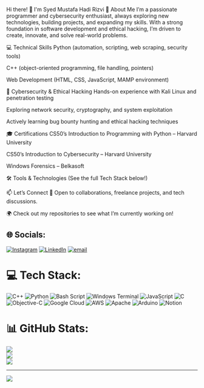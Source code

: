 Hi there! 👋 I'm Syed Mustafa Hadi Rizvi
🚀 About Me
I’m a passionate programmer and cybersecurity enthusiast, always exploring new technologies, building projects, and expanding my skills.
With a strong foundation in software development and ethical hacking, I’m driven to create, innovate, and solve real-world problems.

💻 Technical Skills
Python (automation, scripting, web scraping, security tools)

C++ (object-oriented programming, file handling, pointers)

Web Development (HTML, CSS, JavaScript, MAMP environment)


🔐 Cybersecurity & Ethical Hacking
Hands-on experience with Kali Linux and penetration testing

Exploring network security, cryptography, and system exploitation

Actively learning bug bounty hunting and ethical hacking techniques

🎓 Certifications
CS50’s Introduction to Programming with Python – Harvard University

CS50’s Introduction to Cybersecurity – Harvard University

Windows Forensics – Belkasoft

🛠️ Tools & Technologies
(See the full Tech Stack below!)

📫 Let’s Connect
🤝 Open to collaborations, freelance projects, and tech discussions.

🌍 Check out my repositories to see what I’m currently working on!


## 🌐 Socials:
[![Instagram](https://img.shields.io/badge/Instagram-%23E4405F.svg?logo=Instagram&logoColor=white)](https://instagram.com/hadi.rizvi_094) [![LinkedIn](https://img.shields.io/badge/LinkedIn-%230077B5.svg?logo=linkedin&logoColor=white)](https://linkedin.com/in/smhr093) [![email](https://img.shields.io/badge/Email-D14836?logo=gmail&logoColor=white)](mailto:hadirizvi093@gmail.com) 

# 💻 Tech Stack:
![C++](https://img.shields.io/badge/c++-%2300599C.svg?style=for-the-badge&logo=c%2B%2B&logoColor=white) ![Python](https://img.shields.io/badge/python-3670A0?style=for-the-badge&logo=python&logoColor=ffdd54) ![Bash Script](https://img.shields.io/badge/bash_script-%23121011.svg?style=for-the-badge&logo=gnu-bash&logoColor=white) ![Windows Terminal](https://img.shields.io/badge/Windows%20Terminal-%234D4D4D.svg?style=for-the-badge&logo=windows-terminal&logoColor=white) ![JavaScript](https://img.shields.io/badge/javascript-%23323330.svg?style=for-the-badge&logo=javascript&logoColor=%23F7DF1E) ![C](https://img.shields.io/badge/c-%2300599C.svg?style=for-the-badge&logo=c&logoColor=white) ![Objective-C](https://img.shields.io/badge/OBJECTIVE--C-%233A95E3.svg?style=for-the-badge&logo=apple&logoColor=white) ![Google Cloud](https://img.shields.io/badge/GoogleCloud-%234285F4.svg?style=for-the-badge&logo=google-cloud&logoColor=white) ![AWS](https://img.shields.io/badge/AWS-%23FF9900.svg?style=for-the-badge&logo=amazon-aws&logoColor=white) ![Apache](https://img.shields.io/badge/apache-%23D42029.svg?style=for-the-badge&logo=apache&logoColor=white) ![Arduino](https://img.shields.io/badge/-Arduino-00979D?style=for-the-badge&logo=Arduino&logoColor=white) ![Notion](https://img.shields.io/badge/Notion-%23000000.svg?style=for-the-badge&logo=notion&logoColor=white)
# 📊 GitHub Stats:
![](https://github-readme-stats.vercel.app/api?username=hadirizvi093&theme=dark&hide_border=false&include_all_commits=false&count_private=false)<br/>
![](https://nirzak-streak-stats.vercel.app/?user=hadirizvi093&theme=dark&hide_border=false)<br/>
![](https://github-readme-stats.vercel.app/api/top-langs/?username=hadirizvi093&theme=dark&hide_border=false&include_all_commits=false&count_private=false&layout=compact)

---
[![](https://visitcount.itsvg.in/api?id=hadirizvi093&icon=0&color=0)](https://visitcount.itsvg.in)

<!-- Proudly created with GPRM ( https://gprm.itsvg.in ) -->
